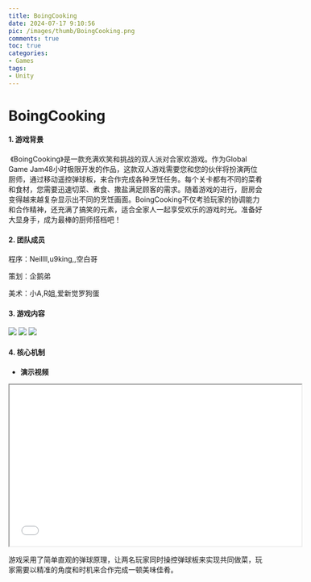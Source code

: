 ```yaml
---
title: BoingCooking
date: 2024-07-17 9:10:56
pic: /images/thumb/BoingCooking.png
comments: true
toc: true
categories:
- Games
tags:
- Unity
---
```


# BoingCooking

#### 1. 游戏背景

​	《BoingCooking》是一款充满欢笑和挑战的双人派对合家欢游戏。作为Global Game Jam48小时极限开发的作品，这款双人游戏需要您和您的伙伴将扮演两位厨师，通过移动遥控弹球板，来合作完成各种烹饪任务。每个关卡都有不同的菜肴和食材，您需要迅速切菜、煮食、撒盐满足顾客的需求。随着游戏的进行，厨房会变得越来越复杂显示出不同的烹饪画面。BoingCooking不仅考验玩家的协调能力和合作精神，还充满了搞笑的元素，适合全家人一起享受欢乐的游戏时光。准备好大显身手，成为最棒的厨师搭档吧！

#### 2. 团队成员

程序：Neillll,u9king,,空白哥

策划：企鹅弟

美术：小A,R姐,爱新觉罗狗蛋

#### 3. 游戏内容

<img src="/images/Unity/Games/BoingCooking/1.png">

<img src="/images/Unity/Games/BoingCooking/2.png">

<img src="/images/Unity/Games/BoingCooking/3.png">

#### 4. 核心机制

- **演示视频**

<iframe src="//player.bilibili.com/player.html?bvid=BV1nWbfeYEu8" width="580px" height="320px"></iframe>

​	游戏采用了简单直观的弹球原理，让两名玩家同时操控弹球板来实现共同做菜，玩家需要以精准的角度和时机来合作完成一顿美味佳肴。